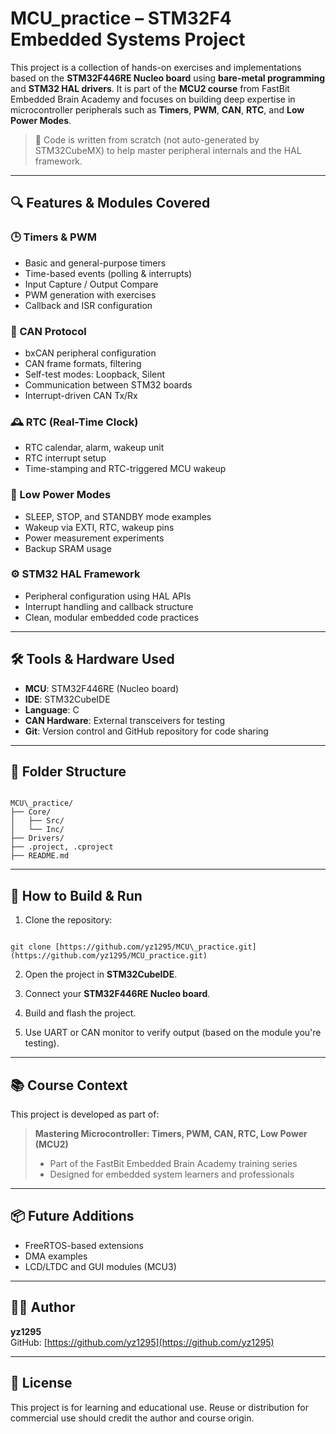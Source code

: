 
# MCU_practice – STM32F4 Embedded Systems Project

This project is a collection of hands-on exercises and implementations based on the **STM32F446RE Nucleo board** using **bare-metal programming** and **STM32 HAL drivers**. It is part of the **MCU2 course** from FastBit Embedded Brain Academy and focuses on building deep expertise in microcontroller peripherals such as **Timers**, **PWM**, **CAN**, **RTC**, and **Low Power Modes**.

> 🔧 Code is written from scratch (not auto-generated by STM32CubeMX) to help master peripheral internals and the HAL framework.

---

## 🔍 Features & Modules Covered

### 🕒 Timers & PWM
- Basic and general-purpose timers
- Time-based events (polling & interrupts)
- Input Capture / Output Compare
- PWM generation with exercises
- Callback and ISR configuration

### 🚌 CAN Protocol
- bxCAN peripheral configuration
- CAN frame formats, filtering
- Self-test modes: Loopback, Silent
- Communication between STM32 boards
- Interrupt-driven CAN Tx/Rx

### 🕰 RTC (Real-Time Clock)
- RTC calendar, alarm, wakeup unit
- RTC interrupt setup
- Time-stamping and RTC-triggered MCU wakeup

### 🌙 Low Power Modes
- SLEEP, STOP, and STANDBY mode examples
- Wakeup via EXTI, RTC, wakeup pins
- Power measurement experiments
- Backup SRAM usage

### ⚙️ STM32 HAL Framework
- Peripheral configuration using HAL APIs
- Interrupt handling and callback structure
- Clean, modular embedded code practices

---

## 🛠 Tools & Hardware Used

- **MCU**: STM32F446RE (Nucleo board)
- **IDE**: STM32CubeIDE
- **Language**: C
- **CAN Hardware**: External transceivers for testing
- **Git**: Version control and GitHub repository for code sharing

---

## 📁 Folder Structure

```

MCU\_practice/
├── Core/
│   ├── Src/
│   └── Inc/
├── Drivers/
├── .project, .cproject
├── README.md

```

---

## 🚀 How to Build & Run

1. Clone the repository:
```

git clone [https://github.com/yz1295/MCU\_practice.git](https://github.com/yz1295/MCU_practice.git)

```

2. Open the project in **STM32CubeIDE**.

3. Connect your **STM32F446RE Nucleo board**.

4. Build and flash the project.

5. Use UART or CAN monitor to verify output (based on the module you're testing).

---

## 📚 Course Context

This project is developed as part of:

> **Mastering Microcontroller: Timers, PWM, CAN, RTC, Low Power (MCU2)**  
> - Part of the FastBit Embedded Brain Academy training series  
> - Designed for embedded system learners and professionals

---

## 📦 Future Additions
- FreeRTOS-based extensions
- DMA examples
- LCD/LTDC and GUI modules (MCU3)

---

## 🧑‍💻 Author

**yz1295**  
GitHub: [https://github.com/yz1295](https://github.com/yz1295)

---

## 📝 License

This project is for learning and educational use. Reuse or distribution for commercial use should credit the author and course origin.

